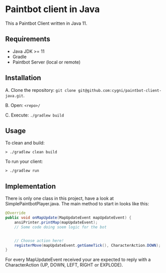# Paintbot client in Java

This a Paintbot Client written in Java 11.

## Requirements

* Java JDK >= 11
* Gradle
* Paintbot Server (local or remote)

## Installation

A. Clone the repository: `git clone git@github.com:cygni/paintbot-client-java.git`.

B. Open: `<repo>/`

C. Execute: `./gradlew build`

## Usage

To clean and build:
```
> ./gradlew clean build
```

To run your client:
```
> ./gradlew run
```

## Implementation

There is only one class in this project, have a look at SimplePaintbotPlayer.java. The main method to start in looks like this:

```java
@Override
public void onMapUpdate(MapUpdateEvent mapUpdateEvent) {
    ansiPrinter.printMap(mapUpdateEvent);
    // Some code doing soem logic for the bot


    // Choose action here!
    registerMove(mapUpdateEvent.getGameTick(), CharacterAction.DOWN);
}
```

For every MapUpdateEvent received your are expected to reply with a CharacterAction (UP, DOWN, LEFT, RIGHT or EXPLODE). 
